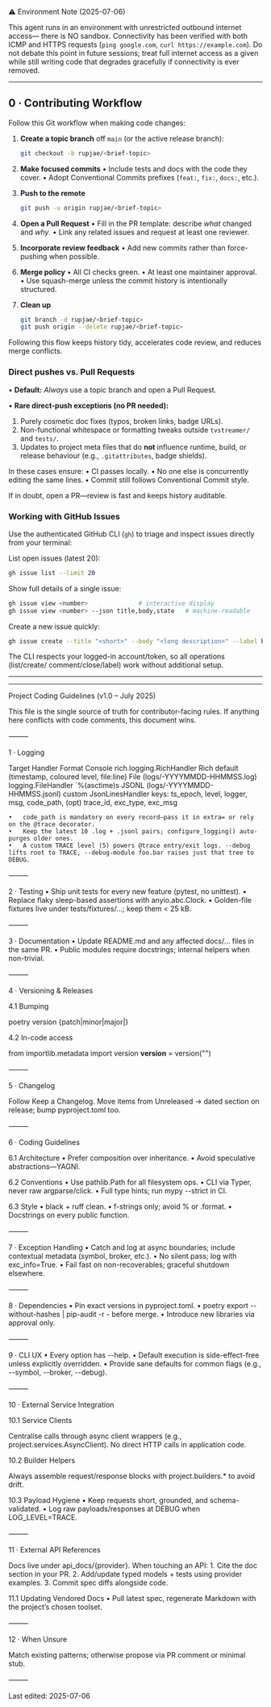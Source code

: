 ⚠️  Environment Note (2025-07-06)

This agent runs in an environment with unrestricted outbound internet access—
there is NO sandbox. Connectivity has been verified with both ICMP and
HTTPS requests (`ping google.com`, `curl https://example.com`). Do not debate
this point in future sessions; treat full internet access as a given while
still writing code that degrades gracefully if connectivity is ever removed.

---

## 0 · Contributing Workflow

Follow this Git workflow when making code changes:

1. **Create a topic branch** off `main` (or the active release branch):
   ```bash
   git checkout -b rupjae/<brief-topic>
   ```

2. **Make focused commits**
   • Include tests and docs with the code they cover.
   • Adopt Conventional Commits prefixes (`feat:`, `fix:`, `docs:`, etc.).

3. **Push to the remote**
   ```bash
   git push -u origin rupjae/<brief-topic>
   ```

4. **Open a Pull Request**
   • Fill in the PR template: describe _what_ changed and _why_.
   • Link any related issues and request at least one reviewer.

5. **Incorporate review feedback**
   • Add new commits rather than force-pushing when possible.

6. **Merge policy**
   • All CI checks green.
   • At least one maintainer approval.
   • Use squash-merge unless the commit history is intentionally structured.

7. **Clean up**
   ```bash
   git branch -d rupjae/<brief-topic>
   git push origin --delete rupjae/<brief-topic>
   ```

Following this flow keeps history tidy, accelerates code review, and reduces
merge conflicts.

### Direct pushes vs. Pull Requests

• **Default:** _Always_ use a topic branch and open a Pull Request.

• **Rare direct-push exceptions (no PR needed):**
  1. Purely cosmetic doc fixes (typos, broken links, badge URLs).
  2. Non-functional whitespace or formatting tweaks outside `tvstreamer/` and
     `tests/`.
  3. Updates to project meta files that do **not** influence runtime, build, or
     release behaviour (e.g., `.gitattributes`, badge shields).

  In these cases ensure:
  • CI passes locally.
  • No one else is concurrently editing the same lines.
  • Commit still follows Conventional Commit style.

If in doubt, open a PR—review is fast and keeps history auditable.

### Working with GitHub Issues

Use the authenticated GitHub CLI (`gh`) to triage and inspect issues directly
from your terminal:

List open issues (latest 20):

```bash
gh issue list --limit 20
```

Show full details of a single issue:

```bash
gh issue view <number>              # interactive display
gh issue view <number> --json title,body,state   # machine-readable
```

Create a new issue quickly:

```bash
gh issue create --title "<short>" --body "<long description>" --label bug
```

The CLI respects your logged-in account/token, so all operations (list/create/
comment/close/label) work without additional setup.

---

---

Project Coding Guidelines (v1.0 – July 2025)

This file is the single source of truth for contributor-facing rules. If anything here conflicts with code comments, this document wins.

⸻

1 · Logging

Target	Handler	Format
Console	rich.logging.RichHandler	Rich default (timestamp, coloured level, file:line)
File (logs/<project>-YYYYMMDD-HHMMSS.log)	logging.FileHandler	`%(asctime)s
JSONL (logs/<project>-YYYYMMDD-HHMMSS.jsonl)	custom JsonLinesHandler	keys: ts_epoch, level, logger, msg, code_path, (opt) trace_id, exc_type, exc_msg

	•	code_path is mandatory on every record—pass it in extra= or rely on the @trace decorator.
	•	Keep the latest 10 .log + .jsonl pairs; configure_logging() auto-purges older ones.
	•	A custom TRACE level (5) powers @trace entry/exit logs. --debug lifts root to TRACE, --debug-module foo.bar raises just that tree to DEBUG.

⸻

2 · Testing
	•	Ship unit tests for every new feature (pytest, no unittest).
	•	Replace flaky sleep-based assertions with anyio.abc.Clock.
	•	Golden-file fixtures live under tests/fixtures/…; keep them < 25 kB.

⸻

3 · Documentation
	•	Update README.md and any affected docs/… files in the same PR.
	•	Public modules require docstrings; internal helpers when non-trivial.

⸻

4 · Versioning & Releases

4.1 Bumping

poetry version {patch|minor|major|<exact>}

4.2 In-code access

from importlib.metadata import version
__version__ = version("<project>")


⸻

5 · Changelog

Follow Keep a Changelog. Move items from Unreleased → dated section on release; bump pyproject.toml too.

⸻

6 · Coding Guidelines

6.1 Architecture
	•	Prefer composition over inheritance.
	•	Avoid speculative abstractions—YAGNI.

6.2 Conventions
	•	Use pathlib.Path for all filesystem ops.
	•	CLI via Typer, never raw argparse/click.
	•	Full type hints; run mypy --strict in CI.

6.3 Style
	•	black + ruff clean.
	•	f-strings only; avoid % or .format.
	•	Docstrings on every public function.

⸻

7 · Exception Handling
	•	Catch and log at async boundaries; include contextual metadata (symbol, broker, etc.).
	•	No silent pass; log with exc_info=True.
	•	Fail fast on non-recoverables; graceful shutdown elsewhere.

⸻

8 · Dependencies
	•	Pin exact versions in pyproject.toml.
	•	poetry export --without-hashes | pip-audit -r - before merge.
	•	Introduce new libraries via approval only.

⸻

9 · CLI UX
	•	Every option has --help.
	•	Default execution is side-effect-free unless explicitly overridden.
	•	Provide sane defaults for common flags (e.g., --symbol, --broker, --debug).

⸻

10 · External Service Integration

10.1 Service Clients

Centralise calls through async client wrappers (e.g., project.services.AsyncClient). No direct HTTP calls in application code.

10.2 Builder Helpers

Always assemble request/response blocks with project.builders.* to avoid drift.

10.3 Payload Hygiene
	•	Keep requests short, grounded, and schema-validated.
	•	Log raw payloads/responses at DEBUG when LOG_LEVEL=TRACE.

⸻

11 · External API References

Docs live under api_docs/{provider}.
When touching an API:
	1.	Cite the doc section in your PR.
	2.	Add/update typed models + tests using provider examples.
	3.	Commit spec diffs alongside code.

11.1 Updating Vendored Docs
	•	Pull latest spec, regenerate Markdown with the project’s chosen toolset.

⸻

12 · When Unsure

Match existing patterns; otherwise propose via PR comment or minimal stub.

⸻

Last edited: 2025-07-06

